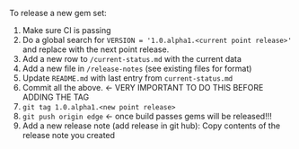 To release a new gem set:

1. Make sure CI is passing
2. Do a global search for `VERSION = '1.0.alpha1.<current point release>'` and replace with the next point release.
3. Add a new row to `/current-status.md` with the current data
4. Add a new file in `/release-notes` (see existing files for format)
5. Update `README.md` with last entry from `current-status.md`
6. Commit all the above. <- VERY IMPORTANT TO DO THIS BEFORE ADDING THE TAG
7. `git tag 1.0.alpha1.<new point release>`
8. `git push origin edge` <- once build passes gems will be released!!!
9. Add a new release note (add release in git hub): Copy contents of the release note you created
